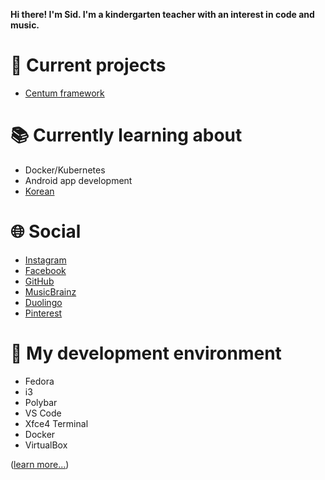 **Hi there! I'm Sid. I'm a kindergarten teacher with an interest in code and music.**



# 🚀 Current projects

* [Centum framework](https://github.com/SidRoberts/centum)



# 📚 Currently learning about

* Docker/Kubernetes
* Android app development
* [Korean](https://www.duolingo.com/profile/sidroberts)



# 🌐 Social

- [Instagram](https://instagram.com/sidbusan)
- [Facebook](https://facebook.com/sidroberts)
- [GitHub](https://github.com/sidroberts)
- [MusicBrainz](https://musicbrainz.org/user/sidroberts)
- [Duolingo](https://www.duolingo.com/profile/sidroberts)
- [Pinterest](https://pinterest.com/yeosufashionista)



# 🧰 My development environment

- Fedora
- i3
- Polybar
- VS Code
- Xfce4 Terminal
- Docker
- VirtualBox

([learn more...](https://github.com/SidRoberts/dotfiles/blob/main/setup.sh))
